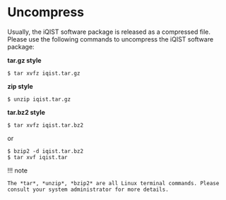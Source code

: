 # Uncompress

Usually, the iQIST software package is released as a compressed file. Please use the following commands to uncompress the iQIST software package:

**tar.gz style**

```
$ tar xvfz iqist.tar.gz
```

**zip style**

```
$ unzip iqist.tar.gz
```

**tar.bz2 style**

```
$ tar xvfz iqist.tar.bz2
```

or

```
$ bzip2 -d iqist.tar.bz2
$ tar xvf iqist.tar
```

!!! note

    The *tar*, *unzip*, *bzip2* are all Linux terminal commands. Please consult your system administrator for more details.
